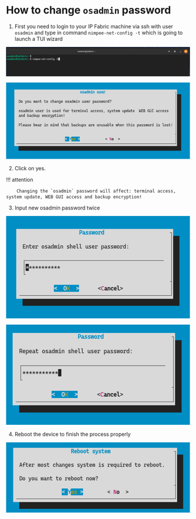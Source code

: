 # How to change `osadmin` password

1. First you need to login to your IP Fabric machine via ssh with user `osadmin` and type in command `nimpee-net-config -t` which is going to launch a TUI wizard
    
  ![Change_osadmin_pass_command](osadmin_password_change1.png) 

  ![Change_osadmin_pass_TUI_!](osadmin_password_change2.png)

2. Click on yes.

  !!! attention
    
        Changing the `osadmin` password will affect: terminal access, system update, WEB GUI access and backup encryption!

3. Input new osadmin password twice

  ![Input_new_osadmin_password](osadmin_password_change3.png)

  ![Confirmed_new_osadmin_password](osadmin_password_change4.png)


4. Reboot the device to finish the process properly

  ![Reboot](osadmin_password_change5.png)
